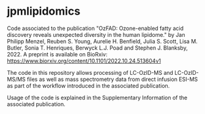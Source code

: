 # jpmlipidomics

Code associated to the publication "OzFAD: Ozone-enabled fatty acid discovery reveals unexpected diversity in the human lipidome." by 
Jan Philipp Menzel, Reuben S. Young, Aurelie H. Benfield, Julia S. Scott, Lisa M. Butler, Sonia T. Henriques, Berwyck L.J. Poad and Stephen J. Blanksby, 2022.
A preprint is available on BioRxiv:
https://www.biorxiv.org/content/10.1101/2022.10.24.513604v1

The code in this repository allows processing of LC-OzID-MS and LC-OzID-MS/MS files as well as mass spectrometry data from direct infusion ESI-MS as part of the workflow introduced in the associated publication.

Usage of the code is explained in the Supplementary Information of the associated publication.
